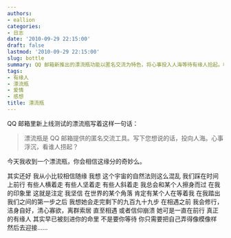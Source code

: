 ```yaml
---
authors:
- eallion
categories:
- 日志
date: '2010-09-29 22:15:00'
draft: false
lastmod: '2010-09-29 22:15:00'
slug: bottle
summary: QQ 邮箱新推出的漂流瓶功能以匿名交流为特色，将心事投入人海等待有缘人拾起。收到漂流瓶时不禁感叹缘分的奇妙，但更相信随遇而安的宇宙法则。每个人以不同轨迹前行，注定会在时空交错中与命定之人相遇。在相逢之前，只需专注自我修行，保持最好的状态去迎接那份刻在命运里的缘分。真正的相遇从来不是被动等待，而是双向奔赴的必然！
tags:
- 有缘人
- 漂流瓶
- 爱情
- 感想
title: 漂流瓶
---
```

QQ 邮箱里新上线测试的漂流瓶写着这样一句话：
<blockquote > 漂流瓶是 QQ 邮箱提供的匿名交流工具。写下您想说的话，投向人海。心事浮沉，看谁人捞起？

</blockquote>
今天我收到一个漂流瓶，你会相信这缘分的奇妙么。

其实还好
我从小比较相信随缘
我想
这个宇宙的自然法则这么混乱
我们踩在时间上前行
有些人横着走
有些人坚着走
有些人斜着走
我总会和某个人擦身而过
在我的印象里
这就是注定
我坚信
在世界的某个角落
肯定有某个人在等着我
在我踏出我们之间的第一步之后
我想她会走完剩下的九百九十九步
在相遇之前
我会修行，洁身自好，清心寡欲，离群索居
直至相遇
或者信仰崩溃
她可是一直在前行
真正的有缘人
其实早已被刻进你的命里
不是要你等待
你只需要把自己弄得像模像样
然后去迎接……